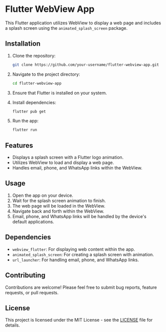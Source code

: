 # Flutter WebView App

This Flutter application utilizes WebView to display a web page and includes a splash screen using the `animated_splash_screen` package.

## Installation

1. Clone the repository:

   ```bash
   git clone https://github.com/your-username/flutter-webview-app.git
   ```

2. Navigate to the project directory:

   ```bash
   cd flutter-webview-app
   ```

3. Ensure that Flutter is installed on your system.

4. Install dependencies:

   ```bash
   flutter pub get
   ```

5. Run the app:

   ```bash
   flutter run
   ```

## Features

- Displays a splash screen with a Flutter logo animation.
- Utilizes WebView to load and display a web page.
- Handles email, phone, and WhatsApp links within the WebView.

## Usage

1. Open the app on your device.
2. Wait for the splash screen animation to finish.
3. The web page will be loaded in the WebView.
4. Navigate back and forth within the WebView.
5. Email, phone, and WhatsApp links will be handled by the device's default applications.

## Dependencies

- `webview_flutter`: For displaying web content within the app.
- `animated_splash_screen`: For creating a splash screen with animation.
- `url_launcher`: For handling email, phone, and WhatsApp links.

## Contributing

Contributions are welcome! Please feel free to submit bug reports, feature requests, or pull requests.

## License

This project is licensed under the MIT License - see the [LICENSE](LICENSE) file for details.

